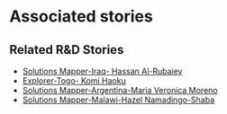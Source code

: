 # Associated stories

<!-- !!DO NOT REMOVE!! start autogenerated hyperlinks -->
## Related R&D Stories
- [Solutions Mapper\-Iraq\- Hassan Al\-Rubaiey](/RnD-Archive/stories/?doc=Hasan_edited-en-US)
- [Explorer\-Togo\- Komi Haoku](/RnD-Archive/stories/?doc=20_Komi_Togo-en-US)
- [Solutions Mapper\-Argentina\-Maria Veronica Moreno](/RnD-Archive/stories/?doc=Vero_edited-en-US)
- [Solutions Mapper\-Malawi\-Hazel Namadingo\-Shaba](/RnD-Archive/stories/?doc=Hazel_edited-en-US)
<!-- !!DO NOT REMOVE!! end autogenerated hyperlinks -->
